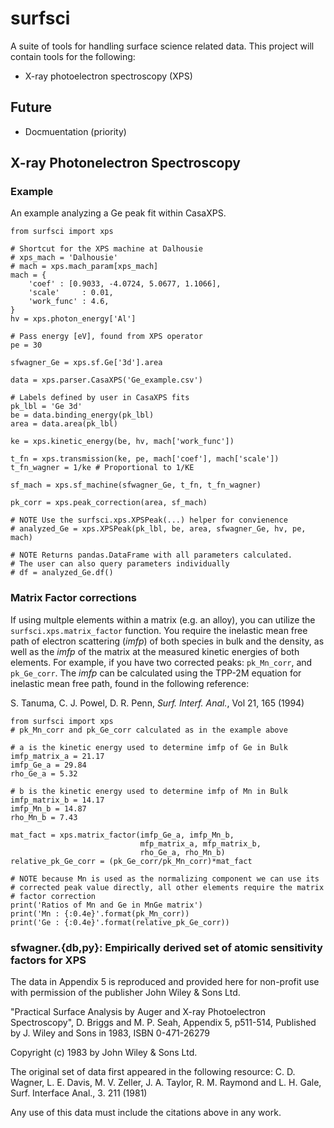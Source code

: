 # surfsci

A suite of tools for handling surface science related data. This project will contain tools for the following:

* X-ray photoelectron spectroscopy (XPS)

## Future

* Docmuentation (priority)

## X-ray Photonelectron Spectroscopy

### Example

An example analyzing a Ge peak fit within CasaXPS.

	from surfsci import xps

	# Shortcut for the XPS machine at Dalhousie
	# xps_mach = 'Dalhousie'
	# mach = xps.mach_param[xps_mach]
	mach = {
		'coef' : [0.9033, -4.0724, 5.0677, 1.1066],
		'scale'     : 0.01,
		'work_func' : 4.6,
	}
	hv = xps.photon_energy['Al']

	# Pass energy [eV], found from XPS operator
	pe = 30

	sfwagner_Ge = xps.sf.Ge['3d'].area

	data = xps.parser.CasaXPS('Ge_example.csv')

	# Labels defined by user in CasaXPS fits
	pk_lbl = 'Ge 3d'
	be = data.binding_energy(pk_lbl)
	area = data.area(pk_lbl)

	ke = xps.kinetic_energy(be, hv, mach['work_func'])

	t_fn = xps.transmission(ke, pe, mach['coef'], mach['scale'])
	t_fn_wagner = 1/ke # Proportional to 1/KE

	sf_mach = xps.sf_machine(sfwagner_Ge, t_fn, t_fn_wagner)

	pk_corr = xps.peak_correction(area, sf_mach)

	# NOTE Use the surfsci.xps.XPSPeak(...) helper for convienence
	# analyzed_Ge = xps.XPSPeak(pk_lbl, be, area, sfwagner_Ge, hv, pe, mach)

	# NOTE Returns pandas.DataFrame with all parameters calculated.
	# The user can also query parameters individually
	# df = analyzed_Ge.df()

### Matrix Factor corrections

If using multple elements within a matrix (e.g. an alloy), you can utilize the
`surfsci.xps.matrix_factor` function. You require the inelastic mean free path of electron scattering (*imfp*) of both species in bulk and the density, as well as the *imfp* of the matrix at the measured kinetic energies of both elements. For example, if you have two corrected peaks: `pk_Mn_corr`, and `pk_Ge_corr`. The *imfp* can be calculated using the TPP-2M equation for inelastic mean free path, found in the following reference:

S. Tanuma, C. J. Powel, D. R. Penn, *Surf. Interf. Anal.*, Vol 21, 165 (1994)


	from surfsci import xps
	# pk_Mn_corr and pk_Ge_corr calculated as in the example above

	# a is the kinetic energy used to determine imfp of Ge in Bulk
	imfp_matrix_a = 21.17
	imfp_Ge_a = 29.84
	rho_Ge_a = 5.32

	# b is the kinetic energy used to determine imfp of Mn in Bulk
	imfp_matrix_b = 14.17
	imfp_Mn_b = 14.87
	rho_Mn_b = 7.43

	mat_fact = xps.matrix_factor(imfp_Ge_a, imfp_Mn_b,
								 mfp_matrix_a, mfp_matrix_b,
								 rho_Ge_a, rho_Mn_b)
	relative_pk_Ge_corr = (pk_Ge_corr/pk_Mn_corr)*mat_fact

	# NOTE because Mn is used as the normalizing component we can use its
	# corrected peak value directly, all other elements require the matrix
	# factor correction
	print('Ratios of Mn and Ge in MnGe matrix')
	print('Mn : {:0.4e}'.format(pk_Mn_corr))
	print('Ge : {:0.4e}'.format(relative_pk_Ge_corr))

### sfwagner.{db,py}: Empirically derived set of atomic sensitivity factors for XPS

The data in Appendix 5 is reproduced and provided here for non-profit use with
permission of the publisher John Wiley & Sons Ltd.

"Practical Surface Analysis by Auger and X-ray Photoelectron Spectroscopy",
D. Briggs and M. P. Seah,
Appendix 5, p511-514,
Published by J. Wiley and Sons in 1983, ISBN 0-471-26279

Copyright (c) 1983 by John Wiley & Sons Ltd.

The original set of data first appeared in the following resource:
C. D. Wagner, L. E. Davis, M. V. Zeller, J. A. Taylor, R. M. Raymond and L. H. Gale,
Surf. Interface Anal., 3. 211 (1981)

Any use of this data must include the citations above in any work.

